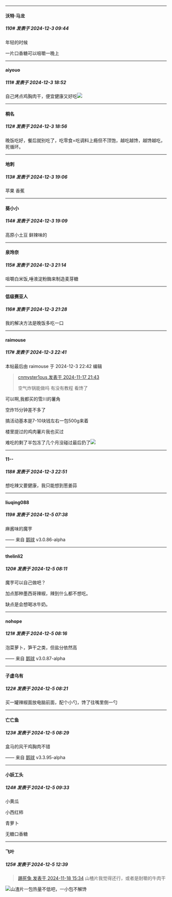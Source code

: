 ﻿
*****

####  沃特·马龙  
##### 110#       发表于 2024-12-3 09:44

年轻的时候 

一片口香糖可以咀嚼一晚上


*****

####  aiyouo  
##### 111#       发表于 2024-12-3 18:52

自己烤点鸡胸肉干，便宜健康又好吃<img src="https://static.saraba1st.com/image/smiley/face2017/067.png" referrerpolicy="no-referrer">


*****

####  桐名  
##### 112#       发表于 2024-12-3 18:56

晚饭吃好，餐后就别吃了，吃零食=吃调料上瘾但不顶饱，越吃越馋，越馋越吃，死循环。


*****

####  地刺  
##### 113#       发表于 2024-12-3 19:06

苹果 香蕉


*****

####  葵小小  
##### 114#       发表于 2024-12-3 19:09

高原小土豆 鲜辣味的


*****

####  泉玲奈  
##### 115#       发表于 2024-12-3 21:14

咀嚼白米饭,唾液淀粉酶来制造麦芽糖


*****

####  低级赛亚人  
##### 116#       发表于 2024-12-3 21:28

我的解决方法是晚饭多吃一口


*****

####  raimouse  
##### 117#       发表于 2024-12-3 22:41

 本帖最后由 raimouse 于 2024-12-3 22:42 编辑 
<blockquote><a href="httphttps://bbs.saraba1st.com/2b/forum.php?mod=redirect&amp;goto=findpost&amp;pid=66716810&amp;ptid=2207233" target="_blank">cnmyster1ous 发表于 2024-11-17 21:43</a>

空气炸锅能做吗 有没有教程 看馋了</blockquote>
可以啊,我都买的雪川的薯角

空炸15分钟差不多了

搞活动基本是7-10块钱左右一包500g来着

楼里提过的鸡肉薯片我也买过

难吃的剩了半包冻了几个月没碰过最后扔了<img src="https://static.saraba1st.com/image/smiley/face2017/067.png" referrerpolicy="no-referrer">


*****

####  11--  
##### 118#       发表于 2024-12-3 22:51

想吃辣又要健康，我只能想到葱姜蒜


*****

####  liuqing088  
##### 119#       发表于 2024-12-5 07:38

麻酱味的魔芋

—— 来自 [鹅球](https://www.pgyer.com/xfPejhuq) v3.0.86-alpha


*****

####  thelinli2  
##### 120#       发表于 2024-12-5 08:11

魔芋可以自己做吧？

加点那种墨西哥辣椒，辣到什么都不想吃。

缺点是会想喝冰牛奶。


*****

####  nohope  
##### 121#       发表于 2024-12-5 08:16

泡菜萝卜，笋干之类，但盐分依然高

—— 来自 [鹅球](https://www.pgyer.com/xfPejhuq) v3.0.87-alpha


*****

####  子虚乌有  
##### 122#       发表于 2024-12-5 08:21

买一罐辣椒面放电脑前面，配个小勺，馋了往嘴里倒一勺


*****

####  亡亡鱼  
##### 123#       发表于 2024-12-5 08:29

盒马的风干鸡胸肉不错

—— 来自 [鹅球](https://www.pgyer.com/xfPejhuq) v3.3.95-alpha


*****

####  小妖工头  
##### 124#       发表于 2024-12-5 09:33

小黄瓜

小西红柿

青萝卜

无糖口香糖


*****

####  飞叶  
##### 125#       发表于 2024-12-5 12:39

<blockquote><a href="httphttps://bbs.saraba1st.com/2b/forum.php?mod=redirect&amp;goto=findpost&amp;pid=66721767&amp;ptid=2207233" target="_blank">踢死兔 发表于 2024-11-18 15:34</a>
山楂片我觉得还行，或者是耐嚼的牛肉干</blockquote>
<img src="https://static.saraba1st.com/image/smiley/face2017/044.png" referrerpolicy="no-referrer">山渣片一包热量不低吧，一小包不解馋

